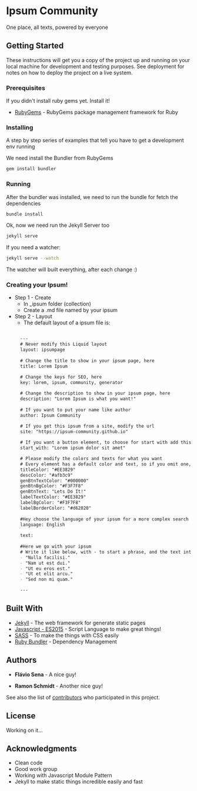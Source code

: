 # Ipsum Community

One place, all texts, powered by everyone

## Getting Started

These instructions will get you a copy of the project up and running on your local machine for development and testing purposes. See deployment for notes on how to deploy the project on a live system.

### Prerequisites

If you didn't install ruby gems yet. Install it!
* [RubyGems](https://rubygems.org/pages/download) - RubyGems package management framework for Ruby

### Installing

A step by step series of examples that tell you have to get a development env running

We need install the Bundler from RubyGems
```sh
gem install bundler
```

### Running

After the bundler was installed, we need to run the bundle for fetch the dependencies
```sh
bundle install
```
Ok, now we need run the Jekyll Server too
```sh
jekyll serve
```
If you need a watcher:
```sh
jekyll serve --watch
```
The watcher will built everything, after each change :)

### Creating your Ipsum!

* Step 1 - Create
  * In _ipsum folder (collection)
  * Create a .md file named by your ipsum
* Step 2 - Layout
  * The default layout of a ipsum file is:
  ```markdown
  
    ---
    # Never modify this Liquid layout 
    layout: ipsumpage
    
    # Change the title to show in your ipsum page, here
    title: Lorem Ipsum
  
    # Change the keys for SEO, here
    key: lorem, ipsum, community, generator
    
    # Change the description to show in your ipsum page, here
    description: "Lorem Ipsum is what you want!"
    
    # If you want to put your name like author
    author: Ipsum Community
  
    # If you get this ipsum from a site, modify the url
    site: "https://ipsum-community.github.io"
    
    # If you want a button element, to choose for start with add this
    start_with: "Lorem ipsum dolor sit amet"

    # Please modify the colors and texts for what you want
    # Every element has a default color and text, so if you omit one, no problem!    
    titleColor: "#EE3829"
    descColor: "#afb3c9"
    genBtnTextColor: "#000000"
    genBtnBgColor: "#F3F7F8"
    genBtnText: "Lets Do It!"
    labelTextColor: "#EE3829"
    labelBgColor: "#F3F7F8"
    labelBorderColor: "#d62020"
    
    #Hey choose the language of your ipsum for a more complex search later
    language: English
    
    text:
    
    #Here we go with your ipsum
    # Write it like below, with - to start a phrase, and the text into Double Quotes
    - "Nulla facilisi."
    - "Nam ut est dui."
    - "Ut eu eros est."
    - "Ut et elit arcu."
    - "Sed non mi quam."
  
    ---
  
  ```


## Built With

* [Jekyll](https://jekyllrb.com/) - The web framework for generate static pages
* [Javascript - ES2015](https://developer.mozilla.org/en-US/docs/Web/JavaScript/New_in_JavaScript/ECMAScript_2015_support_in_Mozilla) - Script Language to make great things!
* [SASS](http://sass-lang.com/) - To make the things with CSS easily
* [Ruby Bundler](http://bundler.io/) - Dependency Management

## Authors

* **Flávio Sena** - A nice guy!

* **Ramon Schmidt** - Another nice guy!

See also the list of [contributors](https://github.com/ipsum-community/ipsum-community.github.io/graphs/contributors) who participated in this project.

## License

Working on it...


## Acknowledgments

* Clean code
* Good work group
* Working with Javascript Module Pattern
* Jekyll to make static things incredible easily and fast


